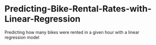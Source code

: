# Predicting-Bike-Rental-Rates-with-Linear-Regression
Predicting how many bikes were rented in a given hour with a linear regression model
